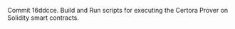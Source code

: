 Commit 16ddcce.                    Build and Run scripts for executing the Certora Prover on Solidity smart contracts.